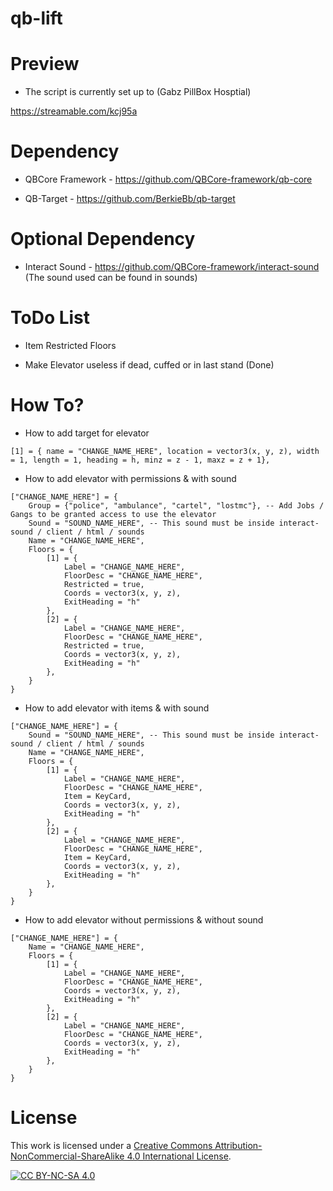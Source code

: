 # qb-lift

# Preview

- The script is currently set up to (Gabz PillBox Hosptial)

https://streamable.com/kcj95a

# Dependency

- QBCore Framework - https://github.com/QBCore-framework/qb-core

- QB-Target - https://github.com/BerkieBb/qb-target

# Optional Dependency

- Interact Sound - https://github.com/QBCore-framework/interact-sound (The sound used can be found in sounds)

# ToDo List 

- Item Restricted Floors

- Make Elevator useless if dead, cuffed or in last stand (Done)

# How To?

- How to add target for elevator 

```
[1] = { name = "CHANGE_NAME_HERE", location = vector3(x, y, z), width = 1, length = 1, heading = h, minz = z - 1, maxz = z + 1},
```

- How to add elevator with permissions & with sound

```
["CHANGE_NAME_HERE"] = {
    Group = {"police", "ambulance", "cartel", "lostmc"}, -- Add Jobs / Gangs to be granted access to use the elevator
    Sound = "SOUND_NAME_HERE", -- This sound must be inside interact-sound / client / html / sounds
    Name = "CHANGE_NAME_HERE",
    Floors = {
        [1] = {
            Label = "CHANGE_NAME_HERE",
            FloorDesc = "CHANGE_NAME_HERE",
            Restricted = true,
            Coords = vector3(x, y, z),
            ExitHeading = "h"
        },
        [2] = {
            Label = "CHANGE_NAME_HERE",
            FloorDesc = "CHANGE_NAME_HERE",
            Restricted = true,
            Coords = vector3(x, y, z),
            ExitHeading = "h"
        },
    }
}
```

- How to add elevator with items & with sound

```
["CHANGE_NAME_HERE"] = {
    Sound = "SOUND_NAME_HERE", -- This sound must be inside interact-sound / client / html / sounds
    Name = "CHANGE_NAME_HERE",
    Floors = {
        [1] = {
            Label = "CHANGE_NAME_HERE",
            FloorDesc = "CHANGE_NAME_HERE",
            Item = KeyCard,
            Coords = vector3(x, y, z),
            ExitHeading = "h"
        },
        [2] = {
            Label = "CHANGE_NAME_HERE",
            FloorDesc = "CHANGE_NAME_HERE",
            Item = KeyCard,
            Coords = vector3(x, y, z),
            ExitHeading = "h"
        },
    }
}
```

- How to add elevator without permissions & without sound

```
["CHANGE_NAME_HERE"] = {
    Name = "CHANGE_NAME_HERE",
    Floors = {
        [1] = {
            Label = "CHANGE_NAME_HERE",
            FloorDesc = "CHANGE_NAME_HERE",
            Coords = vector3(x, y, z),
            ExitHeading = "h"
        },
        [2] = {
            Label = "CHANGE_NAME_HERE",
            FloorDesc = "CHANGE_NAME_HERE",
            Coords = vector3(x, y, z),
            ExitHeading = "h"
        },
    }
}
```

# License

This work is licensed under a [Creative Commons Attribution-NonCommercial-ShareAlike 4.0
International License][cc-by-nc-sa].

[![CC BY-NC-SA 4.0][cc-by-nc-sa-image]][cc-by-nc-sa]

[cc-by-nc-sa]: http://creativecommons.org/licenses/by-nc-sa/4.0/
[cc-by-nc-sa-image]: https://licensebuttons.net/l/by-nc-sa/4.0/88x31.png
[cc-by-nc-sa-shield]: https://img.shields.io/badge/License-CC%20BY--NC--SA%204.0-lightgrey.svg
